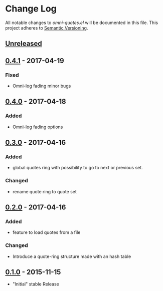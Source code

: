# Change Log

All notable changes to *omni-quotes.el* will be documented in this file.
This project adheres to [Semantic Versioning](http://semver.org/).

## [Unreleased][unreleased]
## [0.4.1] - 2017-04-19
### Fixed
- Omni-log fading minor bugs

## [0.4.0] - 2017-04-18
### Added
- Omni-log fading options

## [0.3.0] - 2017-04-16
### Added
- global quotes ring with possibility to go to next or previous set.
### Changed
- rename quote ring to quote set

## [0.2.0] - 2017-04-16
### Added
- feature to load quotes from a file
### Changed
- Introduce a quote-ring structure made with an hash table

## [0.1.0] - 2015-11-15
- "Initial" stable Release

[unreleased]: https://github.com/AdrieanKhisbe/omni-quotes.el/compare/v0.4.1...HEAD
[0.4.1]: https://github.com/AdrieanKhisbe/omni-quotes.el/compare/v0.4.0....v0.4.1
[0.4.0]: https://github.com/AdrieanKhisbe/omni-quotes.el/compare/v0.3.0....v0.4.0
[0.3.0]: https://github.com/AdrieanKhisbe/omni-quotes.el/compare/v0.2.0....v0.3.0
[0.2.0]: https://github.com/AdrieanKhisbe/omni-quotes.el/compare/v0.1.1....v0.2.0
[0.1.0]: https://github.com/AdrieanKhisbe/omni-quotes.el/compare/7ca58b7....v0.1.0
